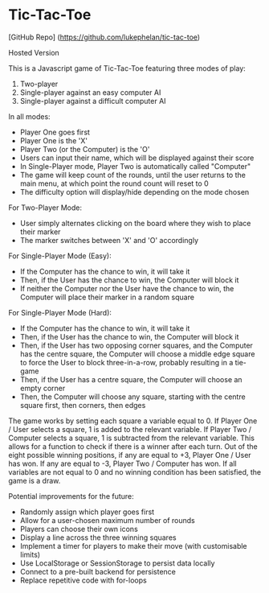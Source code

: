 # Tic-Tac-Toe

[GitHub Repo] (https://github.com/lukephelan/tic-tac-toe)

Hosted Version

This is a Javascript game of Tic-Tac-Toe featuring three modes of play:

1. Two-player
2. Single-player against an easy computer AI
3. Single-player against a difficult computer AI

In all modes:

* Player One goes first
* Player One is the 'X'
* Player Two (or the Computer) is the 'O'
* Users can input their name, which will be displayed against their score
* In Single-Player mode, Player Two is automatically called "Computer"
* The game will keep count of the rounds, until the user returns to the main menu, at which point the round count will reset to 0
* The difficulty option will display/hide depending on the mode chosen

For Two-Player Mode:

* User simply alternates clicking on the board where they wish to place their marker
* The marker switches between 'X' and 'O' accordingly

For Single-Player Mode (Easy):

* If the Computer has the chance to win, it will take it
* Then, if the User has the chance to win, the Computer will block it
* If neither the Computer nor the User have the chance to win, the Computer will place their marker in a random square

For Single-Player Mode (Hard):

* If the Computer has the chance to win, it will take it
* Then, if the User has the chance to win, the Computer will block it
* Then, if the User has two opposing corner squares, and the Computer has the centre square, the Computer will choose a middle edge square to force the User to block three-in-a-row, probably resulting in a tie-game
* Then, if the User has a centre square, the Computer will choose an empty corner
* Then, the Computer will choose any square, starting with the centre square first, then corners, then edges

The game works by setting each square a variable equal to 0. If Player One / User selects a square, 1 is added to the relevant variable. If Player Two / Computer selects a square, 1 is subtracted from the relevant variable. This allows for a function to check if there is a winner after each turn. Out of the eight possible winning positions, if any are equal to +3, Player One / User has won. If any are equal to -3, Player Two / Computer has won. If all variables are not equal to 0 and no winning condition has been satisfied, the game is a draw.

Potential improvements for the future:

* Randomly assign which player goes first
* Allow for a user-chosen maximum number of rounds
* Players can choose their own icons
* Display a line across the three winning squares
* Implement a timer for players to make their move (with customisable limits)
* Use LocalStorage or SessionStorage to persist data locally
* Connect to a pre-built backend for persistence
* Replace repetitive code with for-loops
